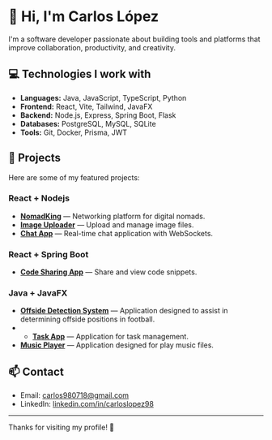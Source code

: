 # 👋 Hi, I'm Carlos López

I'm a software developer passionate about building tools and platforms that improve collaboration, productivity, and creativity.

## 💻 Technologies I work with

- **Languages:** Java, JavaScript, TypeScript, Python
- **Frontend:** React, Vite, Tailwind, JavaFX
- **Backend:** Node.js, Express, Spring Boot, Flask
- **Databases:** PostgreSQL, MySQL, SQLite
- **Tools:** Git, Docker, Prisma, JWT

## 🚀 Projects

Here are some of my featured projects:
### React + Nodejs
- [**NomadKing**](https://github.com/carloslpz1/nomadking_mvp) — Networking platform for digital nomads.
- [**Image Uploader**](https://github.com/CarlosLopez98/image-uploader) — Upload and manage image files.
- [**Chat App**](https://github.com/CarlosLopez98/chat-app) — Real-time chat application with WebSockets.

### React + Spring Boot
- [**Code Sharing App**](https://github.com/CarlosLopez98/code-sharing-app) — Share and view code snippets.

### Java + JavaFX
- [**Offside Detection System**](https://github.com/CarlosLopez98/offside-detection-system) — Application designed to assist in determining offside positions in football.
- - [**Task App**](https://github.com/CarlosLopez98/task-app-java) — Application for task management.
- [**Music Player**](https://github.com/CarlosLopez98/music-player) — Application designed for play music files.

## 📫 Contact

- Email: [carlos980718@gmail.com](mailto:carlos980718@gmail.com)
- LinkedIn: [linkedin.com/in/carloslopez98](https://linkedin.com/in/carloslopez98)

---

Thanks for visiting my profile! 🚀
